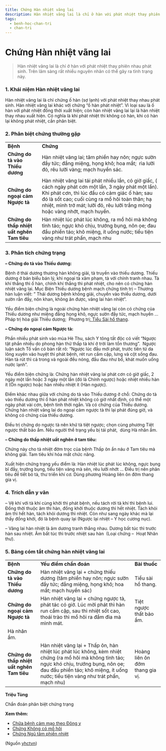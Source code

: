 ```yaml
---
title: Chứng Hàn nhiệt vãng lai
description: Hàn nhiệt vãng lai là chỉ ở hàn với phát nhiệt thay phiên nhau phát sinh. Trên lâm sàng rất nhiều nguyên nhân có thể gây ra tình trạng này.
tags:
  - benh-hoc-chan-tri
  - chan-tri
---
```


# Chứng Hàn nhiệt vãng lai 

> Hàn nhiệt vãng lai là chỉ ở hàn với phát nhiệt thay phiên nhau phát sinh. Trên lâm sàng rất nhiều nguyên nhân có thể gây ra tình trạng này.

### 1. Khái niệm Hàn nhiệt vãng lai

Hàn nhiệt vãng lai là chỉ chứng ố hàn (sợ lạnh) với phát nhiệt thay nhau phát sinh. Hàn nhiệt vãng lai khác với chứng “ố hàn phát nhiệt”. Vì loại sau là ố hàn với phát nhiệt đồng thời xuất hiện; còn hàn nhiệt vãng lai lại là hàn nhiệt thay nhau xuất hiện. Có nghĩa là khi phát nhiệt thì không có hàn, khi có hàn lại không phát nhiệt, cần phân biệt.

### 2. Phân biệt chứng thường gặp

|  |  |
| --- | --- |
| **Bệnh** | **Chứng** |
| **Chứng do tà vào Thiếu dương** | Hàn nhiệt vãng lai; tâm phiền hay nôn; ngực sườn đầy tức; đắng miệng, họng khô; hoa mắt;  rìa lưỡi đỏ, rêu lưỡi vàng; mạch huyền sác. |
| **Chứng do ngoại cảm Ngược tà** | Hàn nhiệt vãng lai tái phát nhiều lần, có giờ giấc, ( cách ngày phát cơn một lần, 3 ngày phát một lần). Khi phát cơn, thì lúc đầu có cảm giác ố hàn; sau đó là sốt cao; cuối cùng ra mồ hôi toàn thân; hạ nhiệt, mình trở mát; lưỡi đỏ, rêu lưỡi trắng mỏng hoặc vàng nhớt, mạch huyền. |
| **Chứng do thấp nhiệt uất nghẽn Tam tiêu** | Hàn nhiệt lúc phát lúc không, ra mồ hôi mà không tỉnh táo; ngực khó chịu, trướng bụng, nôn ọe; đau đầu phiền táo; khô miệng, ít uống nước; tiểu tiện vàng như trát phấn, mạch nhu |

### 3. Phân tích chứng trạng

**– Chứng do tà vào Thiếu dương:** 

Bệnh ở thái dương thương hàn không giải, tà truyền vào thiếu dương. Thiếu dương ở bán biểu bán lý, khi ngoại tà xâm phạm, tà với chính tranh nhau. Tà khí thắng thì ố hàn, chính khí thắng thì phát nhiệt, cho nên có chứng hàn nhiệt vãng lai. Mục Biện Thiếu dương bệnh mạch chứng tính trị – Thương hàn luận viết: ” Thái dương bệnh không giải, chuyển vào thiếu dương, dưới sườn rắn đầy, nôn khan, không ăn được, vãng lai hàn nhiệt”.

Yếu điểm biện chứng là ngoài chứng hàn nhiệt vãng lai còn có chứng của Thiếu dương như miệng đắng họng khô, ngực sườn đầy tức, mạch huyền … Pháp trị hòa giải Thiếu dương;  Phương trị[: Tiểu Sài hồ thang](/yhctvn/tieu-sai-ho-thang-trong-thuong-han-luan).

**– Chứng do ngoại cảm Ngược tà:** 

Phần nhiều phát sinh vào mùa Hè Thu, sách Y tông tất độc có viết “Ngược tật phần nhiều do phong hàn thử thấp tà khí ở trời làm tổn thương”.  Ngược luận sách Tố vấn có bàn rất rõ: “Ngược lúc đầu mới phát, trước tiên từ da lông xuyên vào huyệt thì phát bệnh, rét run cầm cập, lưng và cột sống đau. Hàn tà rút thì cả trong và ngoài đều nóng, đầu đau như bổ, khát muốn uống nước lạnh”.

Yếu điểm biện chứng là: Chứng hàn nhiệt vãng lai phát cơn có giờ giấc, 2 ngày một lần hoặc 3 ngày một lần (đó là Chính ngược) hoặc nhiệt nhiều hàn ít (Ôn ngược) hoặc hàn nhiều nhiệt ít (Hàn ngược).  

Điểm khác nhau giữa với chứng do tà vào Thiếu dương ở chỗ: Chứng do tà vào thiếu dương thì ố hàn phát nhiệt không có giờ nhất định, có thể một ngày phát vài cơn, bệnh tình thời ngắn. Và có chứng của Thiếu dương. Chứng hàn nhiệt vãng lai do ngoại cảm ngược tà thì lại phát đúng giờ, và không có chứng của thiếu dương.

Điều trị chứng do ngược tà nên khứ tà tiệt ngược; chọn cùng phương Tiệt ngược thất bảo ẩm. Nếu người thể trạng yếu bị tái phát,  dùng Hà nhân ẩm.

**– Chứng do thấp nhiệt uất nghẽn ở tam tiêu:** 

Chứng này cho tà nhiệt đờm trọc của bệnh Thấp ôn ẩn náu ở Tam tiêu mà không giải. Tam tiêu khí hóa mất chức năng. 

Xuất hiện chứng trạng yếu điểm là: Hàn nhiệt lúc phát lúc không, ngực bụng bĩ đầy, trướng bụng, tiểu tiện vàng mà sẻn, rêu lưỡi nhớt … Điều trị nên phân tiêu để tiết bỏ tà, thư triển khí cơ. Dùng phương Hoàng liên ôn đởm thang gia vị.

### 4. Trích dẫn y văn

– Vệ khí với tà khí cùng khởi thì phát bệnh, nếu tách rời tà khí thì bệnh lui. Đồng thời thuộc âm thì hàn, đồng khởi thuộc dương thì hết nhiệt. Tách khỏi âm thì hết hàn, tách khỏi dương thì nhiệt. Còn như sang ngày khác mà lại thấy đồng khởi, đó là bệnh quay lại (Ngược lại nhiệt – Y học cương nục).

– Vãng lai hàn nhiệt là âm dương tranh thắng nhau. Dương bất túc thì trước hàn sau nhiệt. Âm bất túc thì trước nhiệt sau hàn  (Loại chứng –  Hoạt Nhân thư).

### 5. Bảng cóm tắt chứng hàn nhiệt vãng lai

|  |  |  |
| --- | --- | --- |
| **Bệnh** | **Yếu điểm chẩn đoán** |  **Bài thuốc** |
| **Chứng do tà vào Thiếu dương** | Hàn nhiệt vãng lại + chứng thiếu dương (tâm phiền hay nôn; ngực sườn đầy tức; đắng miệng, họng khô; hoa mắt; mạch huyền sác) | Tiểu sài hồ thang. |
| **Chứng do ngoại cảm Ngược tà** | Hàn nhiệt vãng lại + chứng ngược tà, phát tác có giờ. Lúc mời phát thì hàn run cầm cập, sau thì nhiệt sốt cao, thoái trào thì mồ hôi ra đầm đìa mà mình mát.  | Tiệt ngược thất bảo ẩm. 
Hà nhân ẩm. |
| **Chứng do thấp nhiệt uất nghẽn Tam tiêu** | Hàn nhiệt vãng lại + Thấp ôn, hàn nhiệt lúc phát lúc không, kèm nhiệt chứng (ra mồ hôi mà không tỉnh táo; ngực khó chịu, trướng bụng, nôn ọe; đau đầu phiền táo; khô miệng, ít uống nước; tiểu tiện vàng như trát phấn, mạch nhu) | Hoàng liên ôn đởm thang gia vị. |

**Triệu Tùng**

Chẩn đoán phân biệt chứng trạng

**Xem thêm:**

* [Chữa bệnh cảm mạo theo Đông y](/yhctvn/chua-benh-cam-mao-theo-dong-y)
* [Chứng Không có mồ hôi](/yhctvn/chung-khong-co-mo-hoi)
* [Chứng Ngũ tâm phiền nhiệt](/yhctvn/chung-ngu-tam-phien-nhiet)

(Nguồn <a href="https://yhctvn.com/chung-han-nhiet-vang-lai/" target="_blank">yhctvn</a>)
